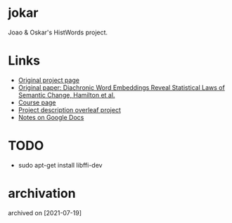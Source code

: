# jokar
Joao &amp; Oskar's HistWords project.


# Links
* [Original project page](http://nlp.stanford.edu/projects/histwords)
* [Original paper: Diachronic Word Embeddings Reveal Statistical Laws of Semantic Change, Hamilton et al.](https://arxiv.org/abs/1605.09096)
* [Course page](https://allauzen.github.io/cours/NLP_IASD/)
* [Project description overleaf project](https://www.overleaf.com/3461836995mqxgjkqsvcmk)
* [Notes on Google Docs](https://docs.google.com/document/d/1L5RvcMTLSCxRgGqKoaAkuyl1AnKTKZguZVHtIOqg-Y4/edit?usp=sharing)


# TODO
* sudo apt-get install libffi-dev

# archivation

archived on [2021-07-19] 
